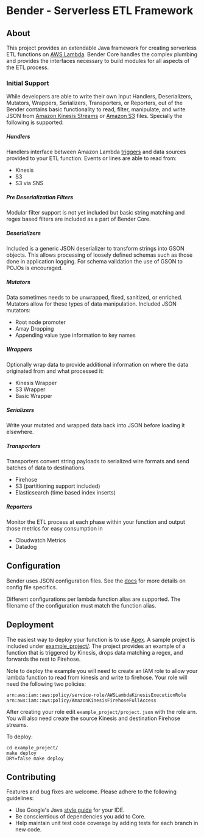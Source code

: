 # Bender - Serverless ETL Framework


## About

This project provides an extendable Java framework for creating serverless ETL functions on [AWS Lambda](https://aws.amazon.com/lambda/). Bender Core handles the complex plumbing and provides the interfaces necessary to build modules for all aspects of the ETL process.


### Initial Support

While developers are able to write their own Input Handlers, Deserializers, Mutators, Wrappers, Serializers, Transporters, or Reporters, out of the Bender contains basic functionality to read, filter, manipulate, and write JSON from [Amazon Kinesis Streams](https://aws.amazon.com/kinesis/streams/) or [Amazon S3](https://aws.amazon.com/s3/) files. Specially the following is supported:

##### Handlers
Handlers interface between Amazon Lambda [triggers](http://docs.aws.amazon.com/lambda/latest/dg/invoking-lambda-function.html) and data sources provided to your ETL function. Events or lines are able to read from:

* Kinesis
* S3
* S3 via SNS

##### Pre Deserialization Filters
Modular filter support is not yet included but basic string matching and regex based filters are included as a part of Bender Core.

##### Deserializers
Included is a generic JSON deserializer to transform strings into GSON objects. This allows processing of loosely defined schemas such as those done in application logging. For schema validation the use of GSON to POJOs is encouraged.

##### Mutators
Data sometimes needs to be unwrapped, fixed, sanitized, or enriched. Mutators allow for these types of data manipulation. Included JSON mutators:

* Root node promoter
* Array Dropping
* Appending value type information to key names

##### Wrappers
Optionally wrap data to provide additional information on where the data originated from and what processed it:

* Kinesis Wrapper
* S3 Wrapper
* Basic Wrapper

##### Serializers
Write your mutated and wrapped data back into JSON before loading it elsewhere.

##### Transporters
Transporters convert string payloads to serialized wire formats and send batches of data to destinations.

* Firehose
* S3 (partitioning support included)
* Elasticsearch (time based index inserts)

##### Reporters
Monitor the ETL process at each phase within your function and output those metrics for easy consumption in

* Cloudwatch Metrics
* Datadog

## Configuration

Bender uses JSON configuration files. See the [docs](https://pages.git.corp.nextdoor.com/Nextdoor/bender/) for more details on config file specifics.

Different configurations per lambda function alias are supported. The filename of the configuration must match the function alias.

## Deployment

The easiest way to deploy your function is to use [Apex](https://github.com/apex/apex). A sample project is included under [example_project/](https://git.corp.nextdoor.com/Nextdoor/bender/blob/master/example_project/). The project provides an example of a function that is triggered by Kinesis, drops data matching a regex, and forwards the rest to Firehose.

Note to deploy the example you will need to create an IAM role to allow your lambda function to read from kinesis and write to firehose. Your role will need the following two policies:

`arn:aws:iam::aws:policy/service-role/AWSLambdaKinesisExecutionRole`
`arn:aws:iam::aws:policy/AmazonKinesisFirehoseFullAccess`

After creating your role edit `example_project/project.json` with the role arn. You will also need create the source Kinesis and destination Firehose streams.

To deploy:

```
cd example_project/
make deploy
DRY=false make deploy
```


## Contributing
Features and bug fixes are welcome. Please adhere to the following guidelines:

- Use Google's Java [style guide](https://github.com/google/styleguide) for your IDE.
- Be conscientious of dependencies you add to Core.
- Help maintain unit test code coverage by adding tests for each branch in new code.
